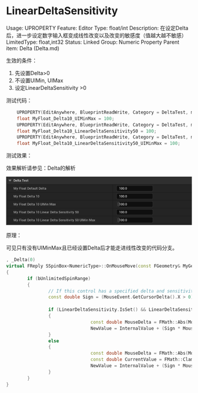 # LinearDeltaSensitivity

Usage: UPROPERTY
Feature: Editor
Type: float/int
Description: 在设定Delta后，进一步设定数字输入框变成线性改变以及改变的敏感度（值越大越不敏感）
LimitedType: float,int32
Status: Linked
Group: Numeric Property
Parent item: Delta (Delta.md)

生效的条件：

1. 先设置Delta>0
2. 不设置UIMin, UIMax
3. 设定LinearDeltaSensitivity >0

测试代码：

```cpp
	UPROPERTY(EditAnywhere, BlueprintReadWrite, Category = DeltaTest, meta = (UIMin = "0", UIMax = "1000", Delta = 10))
	float MyFloat_Delta10_UIMinMax = 100;
	UPROPERTY(EditAnywhere, BlueprintReadWrite, Category = DeltaTest, meta = (Delta = 10, LinearDeltaSensitivity = 50))
	float MyFloat_Delta10_LinearDeltaSensitivity50 = 100;
	UPROPERTY(EditAnywhere, BlueprintReadWrite, Category = DeltaTest, meta = (UIMin = "0", UIMax = "1000", Delta = 10, LinearDeltaSensitivity = 50))
	float MyFloat_Delta10_LinearDeltaSensitivity50_UIMinMax = 100;
```

测试效果：

效果解析请参见：Delta的解析

![Delta.gif](Delta/Delta.gif)

原理：

可见只有没有UIMinMax且已经设置Delta后才能走进线性改变的代码分支。

```cpp
, _Delta(0)
virtual FReply SSpinBox<NumericType>::OnMouseMove(const FGeometry& MyGeometry, const FPointerEvent& MouseEvent) override
{
		if (bUnlimitedSpinRange)
		{
				// If this control has a specified delta and sensitivity then we use that instead of the current value for determining how much to change.
				const double Sign = (MouseEvent.GetCursorDelta().X > 0) ? 1.0 : -1.0;
				
				if (LinearDeltaSensitivity.IsSet() && LinearDeltaSensitivity.Get() != 0 && Delta.IsSet() && Delta.Get() > 0)
				{
								const double MouseDelta = FMath::Abs(MouseEvent.GetCursorDelta().X / (float)LinearDeltaSensitivity.Get());
								NewValue = InternalValue + (Sign * MouseDelta * FMath::Pow((double)Delta.Get(), (double)SliderExponent.Get())) * Step;
				}
				else
				{
								const double MouseDelta = FMath::Abs(MouseEvent.GetCursorDelta().X / SliderWidthInSlateUnits);
								const double CurrentValue = FMath::Clamp<double>(FMath::Abs(InternalValue), 1.0, (double)std::numeric_limits<NumericType>::max());
								NewValue = InternalValue + (Sign * MouseDelta * FMath::Pow((double)CurrentValue, (double)SliderExponent.Get())) * Step;
				}
		}
}

```